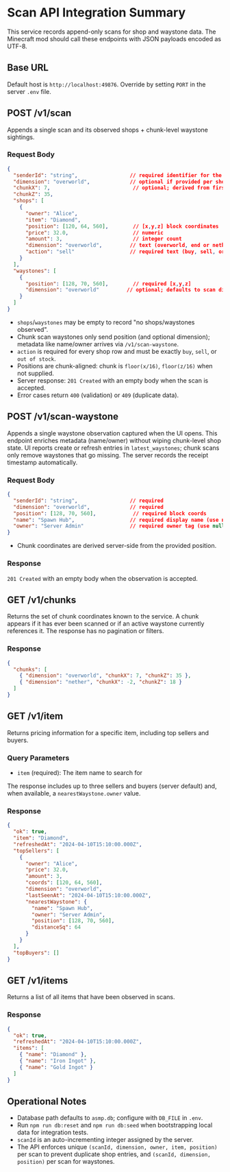 # Scan API Integration Summary

This service records append-only scans for shop and waystone data. The Minecraft mod should call these endpoints with JSON payloads encoded as UTF-8.

## Base URL
Default host is `http://localhost:49876`. Override by setting `PORT` in the server `.env` file.

## POST /v1/scan
Appends a single scan and its observed shops + chunk-level waystone sightings.

### Request Body
```json
{
  "senderId": "string",                 // required identifier for the scanner agent
  "dimension": "overworld",             // optional if provided per shop
  "chunkX": 7,                           // optional; derived from first shop if omitted
  "chunkZ": 35,
  "shops": [
    {
      "owner": "Alice",
      "item": "Diamond",
      "position": [120, 64, 560],        // [x,y,z] block coordinates
      "price": 32.0,                     // numeric
      "amount": 3,                       // integer count
      "dimension": "overworld",         // text (overworld, end or nether)
      "action": "sell"                  // required text (buy, sell, or out of stock)
    }
  ],
  "waystones": [
    {
      "position": [128, 70, 560],        // required [x,y,z]
      "dimension": "overworld"         // optional; defaults to scan dimension
    }
  ]
}
```

- `shops`/`waystones` may be empty to record "no shops/waystones observed".
- Chunk scan waystones only send position (and optional dimension); metadata like name/owner arrives via `/v1/scan-waystone`.
- `action` is required for every shop row and must be exactly `buy`, `sell`, or `out of stock`.
- Positions are chunk-aligned: chunk is `floor(x/16)`, `floor(z/16)` when not supplied.
- Server response: `201 Created` with an empty body when the scan is accepted.
- Error cases return `400` (validation) or `409` (duplicate data).

## POST /v1/scan-waystone
Appends a single waystone observation captured when the UI opens. This endpoint enriches metadata (name/owner) without wiping chunk-level shop state. UI reports create or refresh entries in `latest_waystones`; chunk scans only remove waystones that go missing. The server records the receipt timestamp automatically.

### Request Body
```json
{
  "senderId": "string",                 // required
  "dimension": "overworld",             // required
  "position": [128, 70, 560],            // required block coords
  "name": "Spawn Hub",                  // required display name (use null if unknown)
  "owner": "Server Admin"               // required owner tag (use null if unknown)
}
```

- Chunk coordinates are derived server-side from the provided position.

### Response
`201 Created` with an empty body when the observation is accepted.

## GET /v1/chunks
Returns the set of chunk coordinates known to the service. A chunk appears if it has ever been scanned or if an active waystone currently references it. The response has no pagination or filters.

### Response
```json
{
  "chunks": [
    { "dimension": "overworld", "chunkX": 7, "chunkZ": 35 },
    { "dimension": "nether", "chunkX": -2, "chunkZ": 18 }
  ]
}
```

## GET /v1/item
Returns pricing information for a specific item, including top sellers and buyers.

### Query Parameters
- `item` (required): The item name to search for

The response includes up to three sellers and buyers (server default) and, when available, a `nearestWaystone.owner` value.

### Response
```json
{
  "ok": true,
  "item": "Diamond",
  "refreshedAt": "2024-04-10T15:10:00.000Z",
  "topSellers": [
    {
      "owner": "Alice",
      "price": 32.0,
      "amount": 3,
      "coords": [120, 64, 560],
      "dimension": "overworld",
      "lastSeenAt": "2024-04-10T15:10:00.000Z",
      "nearestWaystone": {
        "name": "Spawn Hub",
        "owner": "Server Admin",
        "position": [128, 70, 560],
        "distanceSq": 64
      }
    }
  ],
  "topBuyers": []
}
```

## GET /v1/items
Returns a list of all items that have been observed in scans.

### Response
```json
{
  "ok": true,
  "refreshedAt": "2024-04-10T15:10:00.000Z",
  "items": [
    { "name": "Diamond" },
    { "name": "Iron Ingot" },
    { "name": "Gold Ingot" }
  ]
}
```

## Operational Notes
- Database path defaults to `asmp.db`; configure with `DB_FILE` in `.env`.
- Run `npm run db:reset` and `npm run db:seed` when bootstrapping local data for integration tests.
- `scanId` is an auto-incrementing integer assigned by the server.
- The API enforces unique `(scanId, dimension, owner, item, position)` per scan to prevent duplicate shop entries, and `(scanId, dimension, position)` per scan for waystones.
